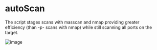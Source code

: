 # autoScan
The script stages scans with masscan and nmap providing greater efficiency (than -p- scans with nmap) while still scanning all ports on the target.


![image](https://user-images.githubusercontent.com/7427205/137180434-0d253468-8c77-451d-9824-d23005c802ee.png)
